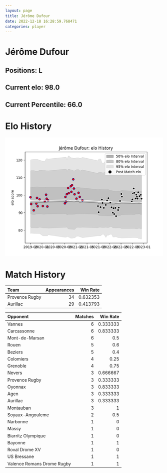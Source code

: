 ```yaml
---  
layout: page  
title: Jérôme Dufour  
date: 2022-12-18 16:28:59.768471  
categories: player  
---
```

# Jérôme Dufour

## Positions: L

## Current elo: 98.0

## Current Percentile: 66.0

# Elo History


![elo history](history_JérômeDufour.png)
# Match History


| Team           |   Appearances |   Win Rate |
|:---------------|--------------:|-----------:|
| Provence Rugby |            34 |   0.632353 |
| Aurillac       |            29 |   0.413793 |

| Opponent                   |   Matches |   Win Rate |
|:---------------------------|----------:|-----------:|
| Vannes                     |         6 |   0.333333 |
| Carcassonne                |         6 |   0.833333 |
| Mont-de-Marsan             |         6 |   0.5      |
| Rouen                      |         5 |   0.6      |
| Beziers                    |         5 |   0.4      |
| Colomiers                  |         4 |   0.25     |
| Grenoble                   |         4 |   0.75     |
| Nevers                     |         3 |   0.666667 |
| Provence Rugby             |         3 |   0.333333 |
| Oyonnax                    |         3 |   0.833333 |
| Agen                       |         3 |   0.333333 |
| Aurillac                   |         3 |   0.333333 |
| Montauban                  |         3 |   1        |
| Soyaux-Angouleme           |         2 |   0.5      |
| Narbonne                   |         1 |   0        |
| Massy                      |         1 |   0        |
| Biarritz Olympique         |         1 |   0        |
| Bayonne                    |         1 |   1        |
| Roval Drome XV             |         1 |   0        |
| US Bressane                |         1 |   1        |
| Valence Romans Drome Rugby |         1 |   1        |